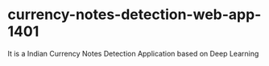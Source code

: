 # currency-notes-detection-web-app-1401
It is a Indian Currency Notes Detection Application based on Deep Learning
